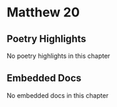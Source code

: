 # Matthew 20

## Poetry Highlights

No poetry highlights in this chapter

## Embedded Docs

No embedded docs in this chapter

